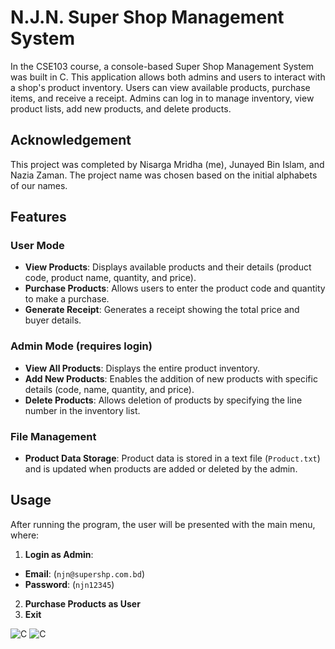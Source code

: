 # N.J.N. Super Shop Management System
In the CSE103 course, a console-based Super Shop Management System was built in C. This application allows both admins and users to interact with a shop's product inventory. Users can view available products, purchase items, and receive a receipt. Admins can log in to manage inventory, view product lists, add new products, and delete products.

## Acknowledgement
This project was completed by Nisarga Mridha (me), Junayed Bin Islam, and Nazia Zaman. The project name was chosen based on the initial alphabets of our names.

## Features
### User Mode
- **View Products**: Displays available products and their details (product code, product name, quantity, and price).
- **Purchase Products**: Allows users to enter the product code and quantity to make a purchase.
- **Generate Receipt**: Generates a receipt showing the total price and buyer details.

### Admin Mode (requires login)
- **View All Products**: Displays the entire product inventory.
- **Add New Products**: Enables the addition of new products with specific details (code, name, quantity, and price).
- **Delete Products**: Allows deletion of products by specifying the line number in the inventory list.

### File Management
- **Product Data Storage**: Product data is stored in a text file (`Product.txt`) and is updated when products are added or deleted by the admin.

## Usage
After running the program, the user will be presented with the main menu, where:
1. **Login as Admin**:
 - **Email**: (`njn@supershp.com.bd`)
 - **Password**: (`njn12345`)
2. **Purchase Products as User**
3. **Exit**

![C](https://img.shields.io/badge/language-C-blue)
![C](https://img.icons8.com/color/48/000000/c-programming.png)
